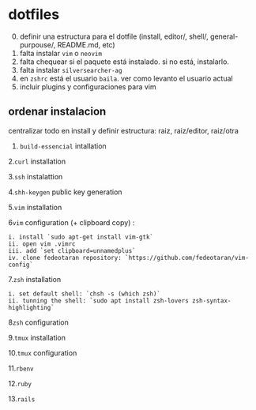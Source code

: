 # dotfiles

0. definir una estructura para el dotfile (install, editor/, shell/, general-purpouse/, README.md, etc)
1. falta instalar `vim` o `neovim`
2. falta chequear si el paquete está instalado. si no está, instalarlo.
3. falta instalar `silversearcher-ag`
4. en `zshrc` está el usuario `baila`. ver como levanto el usuario actual
5. incluir plugins y configuraciones para vim


## ordenar instalacion
centralizar todo en install y definir estructura: raiz, raiz/editor, raiz/otra

1. `build-essencial` intallation

2.`curl` installation

3.`ssh` instalattion

4.`shh-keygen` public key generation

5.`vim` installation

6`vim` configuration (+ clipboard copy) : 
  
    i. install `sudo apt-get install vim-gtk`
    ii. open vim .vimrc
    iii. add `set clipboard=unnamedplus`
    iv. clone fedeotaran repository: `https://github.com/fedeotaran/vim-config`

7.`zsh` installation

    i. set default shell: `chsh -s (which zsh)`
    ii. tunning the shell: `sudo apt install zsh-lovers zsh-syntax-highlighting` 
   
8`zsh` configuration

9.`tmux` installation

10.`tmux` configuration

11.`rbenv`

12.`ruby`

13.`rails`
